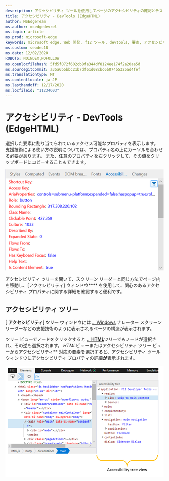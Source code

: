 ```yaml
---
description: アクセシビリティ ツールを使用してページのアクセシビリティの確認とテストを行う
title: アクセシビリティ - DevTools (EdgeHTML)
author: MSEdgeTeam
ms.author: msedgedevrel
ms.topic: article
ms.prod: microsoft-edge
keywords: microsoft edge, Web 開発, f12 ツール, devtools, 要素, アクセシビリティ
ms.custom: seodec18
ms.date: 12/02/2020
ROBOTS: NOINDEX,NOFOLLOW
ms.openlocfilehash: 5fd5f072f602cb8fa344df8124ee174f2a20aa5d
ms.sourcegitcommit: a35a6b5bbc21b7df61d08cbc6b074b5325ad4fef
ms.translationtype: MT
ms.contentlocale: ja-JP
ms.lasthandoff: 12/17/2020
ms.locfileid: "11234603"
---
```

# アクセシビリティ - DevTools (EdgeHTML)  

選択した要素に割り当てられているアクセス可能なプロパティを表示します。 支援技術による使い方の説明については、プロパティ名の上にカーソルを合わせる必要があります。 また、任意のプロパティを右クリックして、その値をクリップボードにコピーすることもできます。

![[アクセシビリティ] ウィンドウ](../media/elements_accessibility.png)

アクセシビリティ ツリーを開いて、[](#accessibility-tree)スクリーン リーダーと同じ方法でページ内を移動し、[アクセシビリティ] ウィンドウ**** を使用して、関心のあるアクセシビリティ プロパティに関する詳細を確認すると便利です。

## アクセシビリティ ツリー  

[ **アクセシビリティ] ツリー** ウィンドウには [、Windows](https://support.microsoft.com/help/22798/windows-10-narrator-get-started) ナレーター スクリーン リーダーなどの支援技術のように表示されるページの構造が表示されます。

ツリー ビューでノードをクリックすると [**、HTML**](../elements.md#html-tree-view)ツリーでもノードが選択され、その逆も選択されます。 *HTML*ビューまたはアクセシビリティ ツリー ビューからアクセシビリティ** 対応の要素を選択すると、アクセシビリティ ツール ウィンドウにアクセシビリティ プロパティの詳細**が**表示されます。 

![アクセシビリティ ツリー ビュー](../media/elements_accessibility_tree.png)

<!--  Here are further resources on [Accessibility with Microsoft Edge](../../accessibility.md).  -->  
